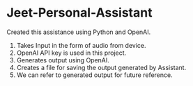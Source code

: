 # Jeet-Personal-Assistant
Created this assistance using Python and OpenAI.


1. Takes Input in the form of audio from device.
2. OpenAI API key is used in this project.
3. Generates output using OpenAI.
4. Creates a file for saving the output generated by Assistant.
5. We can refer to generated output for future reference.
